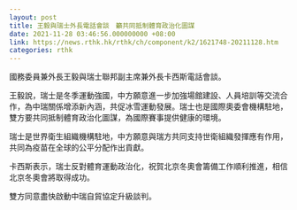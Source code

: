 ```yaml
---
layout: post
title: 王毅與瑞士外長電話會談　籲共同抵制體育政治化圖謀
date: 2021-11-28 03:46:56.000000000 +08:00
link: https://news.rthk.hk/rthk/ch/component/k2/1621748-20211128.htm
categories: rthk
---
```


國務委員兼外長王毅與瑞士聯邦副主席兼外長卡西斯電話會談。

王毅說，瑞士是冬季運動強國，中方願意進一步加強場館建設、人員培訓等交流合作，為中瑞關係增添新內涵，共促冰雪運動發展。瑞士也是國際奧委會機構駐地，雙方要共同抵制體育政治化圖謀，為國際賽事提供健康的環境。

瑞士是世界衛生組織機構駐地，中方願意與瑞方共同支持世衛組織發揮應有作用，共同為疫苗在全球的公平分配作出貢獻。

卡西斯表示，瑞士反對體育運動政治化，祝賀北京冬奧會籌備工作順利推進，相信北京冬奧會將取得成功。

雙方同意盡快啟動中瑞自貿協定升級談判。
